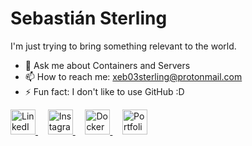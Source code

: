 # Sebastián Sterling 

I'm just trying to bring something relevant to the world.

- 💬 Ask me about Containers and Servers
- 📫 How to reach me: xeb03sterling@protonmail.com
- ⚡ Fun fact: I don't like to use GitHub :D


<p align="left">
  <a href="https://www.linkedin.com/in/sebastian-sterling-a13998277/" rel="nofollow" target="_blank">
    <img src="https://cdn-icons-png.flaticon.com/512/3991/3991775.png" alt="LinkedIn" height="40" width="40">
  </a>&nbsp;&nbsp;&nbsp;
  <a href="https://www.instagram.com/official_sterling_o.o/" rel="nofollow" target="_blank">
    <img src="https://cdn-icons-png.flaticon.com/512/15713/15713420.png" alt="Instagram" height="40" width="40">
  </a>&nbsp;&nbsp;&nbsp;
  <a href="https://hub.docker.com/u/sethsterling" rel="nofollow" target="_blank">
    <img src="https://cdn-icons-png.flaticon.com/512/15466/15466088.png" alt="Docker Hub" height="40" width="40">
  </a>&nbsp;&nbsp;&nbsp;
  <a href="https://aeryportfolio.wordpress.com/" rel="nofollow" target="_blank">
    <img src="https://aeryportfolio.wordpress.com/wp-content/uploads/2024/02/sin-titulo-1_mesa-de-trabajo-1-1-edited.png" alt="Portfolio" height="40" width="40">
  </a>
</p>
